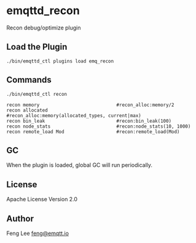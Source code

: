 
emqttd_recon
============

Recon debug/optimize plugin

Load the Plugin
---------------

```
./bin/emqttd_ctl plugins load emq_recon
```

Commands
--------

```
./bin/emqttd_ctl recon

recon memory                            #recon_alloc:memory/2
recon allocated                         #recon_alloc:memory(allocated_types, current|max)
recon bin_leak                          #recon:bin_leak(100)
recon node_stats                        #recon:node_stats(10, 1000)
recon remote_load Mod                   #recon:remote_load(Mod)
```

GC
--

When the plugin is loaded, global GC will run periodically.

License
-------

Apache License Version 2.0

Author
------

Feng Lee <feng@emqtt.io>

